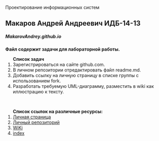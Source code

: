  Проектирование информационных систем
## Макаров Андрей Андреевич ИДБ-14-13
##### MakarovAndrey.github.io
**Файл содержит задачи для лабораторной работы.**<br>
<ol><strong>Список задач</strong><br>   
<li>Зарегистрироваться на сайте github.com.<br>
<li>В личном репозитории отредактировать файл readme.md.<br>
<li>Добавить ссылку на личную страницу в списке группы с использованием fork.<br>
<li>Разработать требуемую UML-диаграмму, разместить в wiki как иллюстрацию к тексту.</ol><br>
<ol><strong>Список ссылок на различные ресурсы:</strong><br>
<li><a href="https://github.com/LilSneezer">Личная страница</a><br>
<li><a href="https://github.com/LilSneezer/MakarovAndrey.github.io">Личный репозиторий</a><br>
<li><a href="https://github.com/LilSneezer/MakarovAndrey.github.io/wiki">WiKi</a><br>
<li><a href="MakarovAndrey.github.io/index.html">index</a></ol><br>
